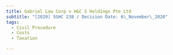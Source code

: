 ```yaml
---
title: Gabriel Law Corp v H&C S Holdings Pte Ltd
subtitle: "[2020] SGHC 238 / Decision Date: 6\_November\_2020"
tags:
  - Civil Procedure
  - Costs
  - Taxation

---
```

